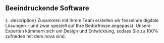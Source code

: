 <h2>Beeindruckende Software</h2>

{: .description}
Zusammen mit Ihrem Team erstellen wir fesselnde digitale Lösungen - und zwar speziell auf Ihre Bedürfnisse angepasst. Unsere Experten kümmern sich um Design und Entwicklung, sodass Sie zu 100% zufrieden mit dem nova sind.
